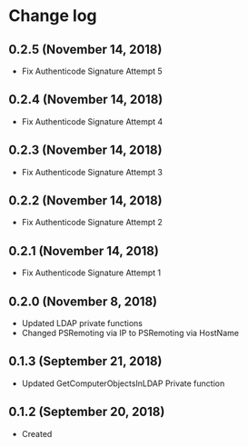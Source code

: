 # Change log

## 0.2.5 (November 14, 2018)

- Fix Authenticode Signature Attempt 5

## 0.2.4 (November 14, 2018)

- Fix Authenticode Signature Attempt 4

## 0.2.3 (November 14, 2018)

- Fix Authenticode Signature Attempt 3

## 0.2.2 (November 14, 2018)

- Fix Authenticode Signature Attempt 2

## 0.2.1 (November 14, 2018)

- Fix Authenticode Signature Attempt 1

## 0.2.0 (November 8, 2018)

- Updated LDAP private functions
- Changed PSRemoting via IP to PSRemoting via HostName

## 0.1.3 (September 21, 2018)

- Updated GetComputerObjectsInLDAP Private function

## 0.1.2 (September 20, 2018)

- Created

